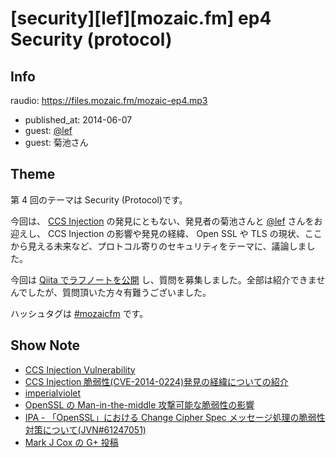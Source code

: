 # [security][lef][mozaic.fm] ep4 Security (protocol)

## Info

raudio: https://files.mozaic.fm/mozaic-ep4.mp3

- published_at: 2014-06-07
- guest: [@lef](https://twitter.com/lef)
- guest: 菊池さん


## Theme

第 4 回のテーマは Security (Protocol)です。

今回は、 [CCS Injection](http://t.umblr.com/redirect?z=http%3A%2F%2Fccsinjection.lepidum.co.jp%2Fja.html&t=ZmFlMzZhZGMyNjA2MDU5ZDUzNTJmZWQwNTM2ZjFhZmJmMWYyMWQzMywyNkZTeUFxTw%3D%3D) の発見にともない、発見者の菊池さんと [@lef](https://twitter.com/lefb) さんをお迎えし、 CCS Injection の影響や発見の経緯、 Open SSL や TLS の現状、ここから見える未来など、プロトコル寄りのセキュリティをテーマに、議論しました。

今回は [Qiita でラフノートを公開](http://t.umblr.com/redirect?z=http%3A%2F%2Fqiita.com%2FJxck_%2Fitems%2F324f5b68f2da4add6a45&t=NDdhYmRlYmQ4Mjk4MTc0YWNiZmVhNGE4NDY5NDUyNDAxNGYwNzQ1NywyNkZTeUFxTw%3D%3D) し、質問を募集しました。全部は紹介できませんでしたが、質問頂いた方々有難うございました。

ハッシュタグは [#mozaicfm](https://twitter.com/search?q=mozaicfm&src=hash) です。


## Show Note

- [CCS Injection Vulnerability](http://t.umblr.com/redirect?z=http%3A%2F%2Fccsinjection.lepidum.co.jp%2Fja.html&t=ZmFlMzZhZGMyNjA2MDU5ZDUzNTJmZWQwNTM2ZjFhZmJmMWYyMWQzMywyNkZTeUFxTw%3D%3D)
- [CCS Injection 脆弱性(CVE-2014-0224)発見の経緯についての紹介](http://t.umblr.com/redirect?z=http%3A%2F%2Fccsinjection.lepidum.co.jp%2Fblog%2F2014-06-05%2FCCS-Injection%2Findex.html&t=MzM3MGQxOTM4N2NmNzM5MDhmMTgwYjVlOWE1ZGU2Y2IzNmVmY2MwYywyNkZTeUFxTw%3D%3D)
- [imperialviolet](http://t.umblr.com/redirect?z=https%3A%2F%2Fwww.imperialviolet.org%2F2014%2F06%2F05%2Fearlyccs.html&t=ZDU4NzhlYTAyYmUzMDY1MTE3OTMxYTQ1NDFmOGI3ZjY0YjA0YzMwNCwyNkZTeUFxTw%3D%3D)
- [OpenSSL の Man-in-the-middle 攻撃可能な脆弱性の影響](http://t.umblr.com/redirect?z=https%3A%2F%2Fsect.iij.ad.jp%2Fd%2F2014%2F06%2F069806.html&t=YTUxOGI2ZTI3ODI3YjE5YzRhMDUxM2M4YmRmZGUzMTE3NDg1MDI5NiwyNkZTeUFxTw%3D%3D)
- [IPA - 「OpenSSL」における Change Cipher Spec メッセージ処理の脆弱性対策について(JVN#61247051)](http://t.umblr.com/redirect?z=http%3A%2F%2Fwww.ipa.go.jp%2Fsecurity%2Fciadr%2Fvul%2F20140606-jvn.html&t=YzBkZGI4NzE1ZjMyZGYyY2Y2ZGRmNTM0MzA0NjIxZTk3YWRkNWU2YiwyNkZTeUFxTw%3D%3D)
- [Mark J Cox の G+ 投稿](http://t.umblr.com/redirect?z=https%3A%2F%2Fplus.google.com%2Fapp%2Fbasic%2Fstream%2Fz12xhp3hbzbhhjgfm22ncvtbeua1dpaa004&t=N2UzZjI1YjA2NmU2MzZhZDBjZjUwYjc0YmU2NDExNTBmMWIwNWRjYSwyNkZTeUFxTw%3D%3D)

